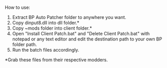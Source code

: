 How to use:

1. Extract BP Auto Patcher folder to anywhere you want.
2. Copy dinput8.dll into dll folder.*
3. Copy ~mods folder into client folder.*
4. Open "Install Client Patch.bat" and "Delete Client Patch.bat" with notepad or any text editor and edit the destination path to your own BP folder path.
5. Run the batch files accordingly.

*Grab these files from their respective modders.
